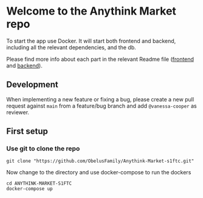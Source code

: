 # Welcome to the Anythink Market repo

To start the app use Docker. It will start both frontend and backend, including all the relevant dependencies, and the db.

Please find more info about each part in the relevant Readme file ([frontend](frontend/readme.md) and [backend](backend/README.md)).

## Development

When implementing a new feature or fixing a bug, please create a new pull request against `main` from a feature/bug branch and add `@vanessa-cooper` as reviewer.

## First setup

### Use git to clone the repo
```
git clone "https://github.com/ObelusFamily/Anythink-Market-s1ftc.git"
```

Now change to the directory and use docker-compose to run the dockers
```
cd ANYTHINK-MARKET-S1FTC
docker-compose up
```
